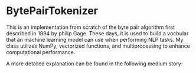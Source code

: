# BytePairTokenizer
This is an implementation from scratch of the byte pair algorithm first described in 1994 by philip Gage.
These days, it is used to build a vocbular that an machine learning model can use when performing NLP tasks.
My class utilizes NumPy, vectorized functions, and multiprocessing to enhance computational performance. 

A more detailed explanation can be found in the following medium story:

